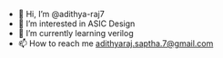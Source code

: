 - 👋 Hi, I’m @adithya-raj7
- 👀 I’m interested in ASIC Design 
- 🌱 I’m currently learning verilog
- 📫 How to reach me adithyaraj.saptha.7@gmail.com

<!---
adithya-raj7/adithya-raj7 is a ✨ special ✨ repository because its `README.md` (this file) appears on your GitHub profile.
You can click the Preview link to take a look at your changes.
--->

